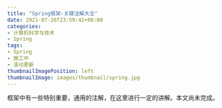 ```yaml
---
title: "Spring框架-关键注解大全"
date: 2021-07-26T23:59:42+08:00
categories:
- 计算机科学与技术
- Spring
tags:
- Spring
- 施工中
- 滚动更新
thumbnailImagePosition: left
thumbnailImage: images/thumbnail/spring.jpg
---
```

框架中有一些特别重要，通用的注解，在这里进行一定的讲解。本文尚未完成。
<!--more-->
